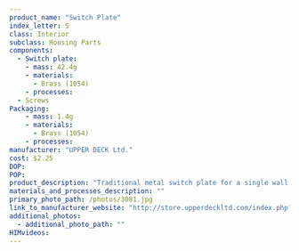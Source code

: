 ```yaml
---
product_name: "Switch Plate"
index_letter: S
class: Interior
subclass: Housing Parts
components:
  - Switch plate:
    - mass: 42.4g
    - materials:
      - Brass (1054)
    - processes:
  - Screws
Packaging:
    - mass: 1.4g
    - materials:
      - Brass (1054)
    - processes:
manufacturer: "UPPER DECK Ltd."
cost: $2.25
DOP: 
POP: 
product_description: "Traditional metal switch plate for a single wall switch"
materials_and_processes_description: ""
primary_photo_path: /photos/3081.jpg
link_to_manufacturer_website: "http://store.upperdeckltd.com/index.php?route=information/information&information_id=10"
additional_photos:
  - additional_photo_path: ""
HIMvideos:
---
```

